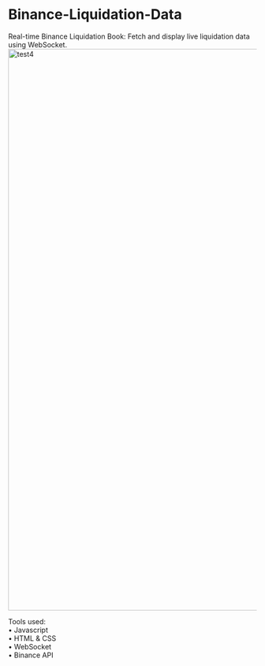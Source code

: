 # Binance-Liquidation-Data
Real-time Binance Liquidation Book: Fetch and display live liquidation data using WebSocket. 
<img width="1140" alt="test4" src="https://github.com/Mohamed1756/Binance-Liquidation-Data/assets/56473612/285d8000-35a7-43ff-8530-646ac4c7233a">

Tools used: <br>
• Javascript <br>
• HTML & CSS <br>
• WebSocket <br>
• Binance API 
